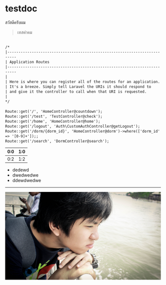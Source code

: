 # testdoc

สวัสดีครับผม


> เทสคำคม

```<?php

/*
|--------------------------------------------------------------------------
| Application Routes
|--------------------------------------------------------------------------
|
| Here is where you can register all of the routes for an application.
| It's a breeze. Simply tell Laravel the URIs it should respond to
| and give it the controller to call when that URI is requested.
|
*/

Route::get('/', 'HomeController@countdown');
Route::get('/test', 'TestController@check');
Route::get('/home', 'HomeController@home');
Route::get('/logout', 'Auth\CustomAuthController@getLogout');
Route::get('/dorm/{dorm_id}', 'HomeController@dorm')->where(['dorm_id' => '[0-9]+']);;
Route::get('/search', 'DormController@search');
```
| 0:0 | 1:0 |
| -- | -- |
| 0:2 | 1:2 |
* dedewd
* dwedwedwe
* ddewdwedwe

---
![](IMG_0046.jpg)





